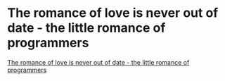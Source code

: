 # The romance of love is never out of date - the little romance of programmers
[The romance of love is never out of date - the little romance of programmers](https://aiwithcloud.com/2022/09/19/the_romance_of_love_is_never_out_of_date___the_little_romance_of_programmers/)